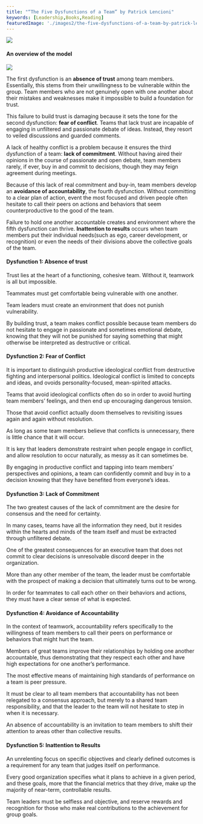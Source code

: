 ```yaml
---
title: "“The Five Dysfunctions of a Team” by Patrick Lencioni"
keywords: [Leadership,Books,Reading]
featuredImage: './images2/the-five-dysfunctions-of-a-team-by-patrick-lencioni-0.jpg'
---
```


![](/images2/the-five-dysfunctions-of-a-team-by-patrick-lencioni-0.jpg)

#### An overview of the model

![](/images2/the-five-dysfunctions-of-a-team-by-patrick-lencioni-1.png)

The first dysfunction is an **absence of trust** among team members. Essentially, this stems from their unwillingness to be vulnerable within the group. Team members who are not genuinely open with one another about their mistakes and weaknesses make it impossible to build a foundation for trust.

This failure to build trust is damaging because it sets the tone for the second dysfunction: **fear of conflict**. Teams that lack trust are incapable of engaging in unfiltered and passionate debate of ideas. Instead, they resort to veiled discussions and guarded comments.

A lack of healthy conflict is a problem because it ensures the third dysfunction of a team: **lack of commitment**. Without having aired their opinions in the course of passionate and open debate, team members rarely, if ever, buy in and commit to decisions, though they may feign agreement during meetings.

Because of this lack of real commitment and buy-in, team members develop an **avoidance of accountability**, the fourth dysfunction. Without committing to a clear plan of action, event the most focused and driven people often hesitate to call their peers on actions and behaviors that seem counterproductive to the good of the team.

Failure to hold one another accountable creates and environment where the fifth dysfunction can thrive. **Inattention to results** occurs when team members put their individual needs(such as ego, career development, or recognition) or even the needs of their divisions above the collective goals of the team.

#### Dysfunction 1: Absence of trust

Trust lies at the heart of a functioning, cohesive team. Without it, teamwork is all but impossible.

Teammates must get comfortable being vulnerable with one another.

Team leaders must create an environment that does not punish vulnerability.

By building trust, a team makes conflict possible because team members do not hesitate to engage in passionate and sometimes emotional debate, knowing that they will not be punished for saying something that might otherwise be interpreted as destructive or critical.

#### Dysfunction 2: Fear of Conflict

It is important to distinguish productive ideological conflict from destructive fighting and interpersonal politics. Ideological conflict is limited to concepts and ideas, and ovoids personality-focused, mean-spirited attacks.

Teams that avoid ideological conflicts often do so in order to avoid hurting team members’ feelings, and then end up encouraging dangerous tension.

Those that avoid conflict actually doom themselves to revisiting issues again and again without resolution.

As long as some team members believe that conflicts is unnecessary, there is little chance that it will occur.

It is key that leaders demonstrate restraint when people engage in conflict, and allow resolution to occur naturally, as messy as it can sometimes be.

By engaging in productive conflict and tapping into team members’ perspectives and opinions, a team can confidently commit and buy in to a decision knowing that they have benefited from everyone’s ideas.

#### Dysfunction 3: Lack of Commitment

The two greatest causes of the lack of commitment are the desire for consensus and the need for certainty.

In many cases, teams have all the information they need, but it resides within the hearts and minds of the team itself and must be extracted through unfiltered debate.

One of the greatest consequences for an executive team that does not commit to clear decisions is unresolvable discord deeper in the organization.

More than any other member of the team, the leader must be comfortable with the prospect of making a decision that ultimately turns out to be wrong.

In order for teammates to call each other on their behaviors and actions, they must have a clear sense of what is expected.

#### Dysfunction 4: Avoidance of Accountability

In the context of teamwork, accountability refers specifically to the willingness of team members to call their peers on performance or behaviors that might hurt the team.

Members of great teams improve their relationships by holding one another accountable, thus demonstrating that they respect each other and have high expectations for one another’s performance.

The most effective means of maintaining high standards of performance on a team is peer pressure.

It must be clear to all team members that accountability has not been relegated to a consensus approach, but merely to a shared team responsibility, and that the leader to the team will not hesitate to step in when it is necessary.

An absence of accountability is an invitation to team members to shift their attention to areas other than collective results.

#### Dysfunction 5: Inattention to Results

An unrelenting focus on specific objectives and clearly defined outcomes is a requirement for any team that judges itself on performance.

Every good organization specifies what it plans to achieve in a given period, and these goals, more that the financial metrics that they drive, make up the majority of near-term, controllable results.

Team leaders must be selfless and objective, and reserve rewards and recognition for those who make real contributions to the achievement for group goals.
